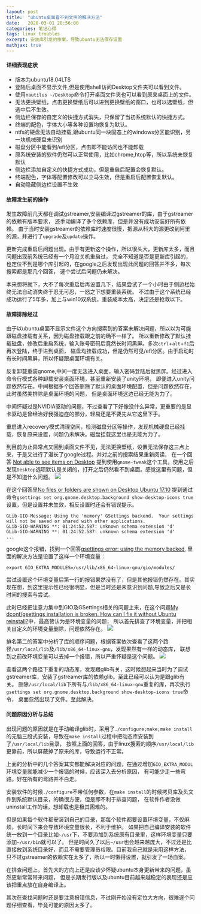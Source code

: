 ```yaml
---
layout: post
title:  "ubuntu桌面看不到文件的解决方法" 
date:   2020-03-01 20:56:00
categories: 笔记心得
tags: linux troubles
excerpt: 安装库引发的惨案，导致ubuntu无法保存设置
mathjax: true
---
```


#### 详细表现症状

- 版本为ubuntu18.04LTS
- 登陆后桌面不显示文件,但是使用shell访问Desktop文件夹可以看到文件。
- 使用`nautilus ~/Desktop`命令打开桌面文件夹也可以看到原来桌面上的文件。
- 无法更换壁纸，点击更换壁纸后可以进到更换壁纸的窗口，也可以选壁纸，但选中后不生效。
- 侧边栏保存的自定义的快捷方式消失，只保留了当初系统默认的快捷方式。
- 终端的配色，字体大小等各种设置均恢复为默认。
- ntfs的硬盘无法自动挂载,跟ubuntu同一块固态上的windows分区能识别，另一块机械硬盘未识别
- 磁盘分区中能看到/efi分区，点击即不能访问也不能卸载
- 原系统安装的软件仍然可以正常使用，比如chrome,htop等，所以系统未恢复默认
- 侧边栏添加自定义的快捷方式成功，但是重启后配置会恢复默认。
- 终端配色，字体等配置修改可以立马生效，但是重启后配置恢复默认。
- 自动隐藏侧边栏设置不生效

#### 故障发生前的操作

发生故障前几天都在调试gstreamer,安装编译过gstreamer的库，由于gstreamer的依赖有版本要求，
还手动编译了多个依赖库，但是并没有成功安装好所有依赖。
由于当时安装gstreamer的依赖库时速度很慢，把源从科大的源更改到阿里的源，并进行了`upgrade`及`update`操作。

更新完成重启后问题出现。由于有更新这个操作，所以很头大，更新库太多，而且问题出现前系统已经有一个月没关机重启过，
完全不知道是否是更新库引起的，也定位不到是哪个库引起的，在google之后发现出现此问题的回答并不多，每次搜索都是那几个回答，
逐个尝试后问题仍未解决。

本来想将就下，大不了每次重启后再设置几下，结果尝试了一个小时由于侧边栏始终无法自动消失终于忍无可忍，一怒之下想要重装系统。
不过由于这个系统已经成功运行了5年多，加上与win10双系统，重装成本太高，决定还是抢救以下。

#### 故障排除经过

由于以ubuntu桌面不显示文件这个方向搜索到的答案未解决问题，所以以为可能跟磁盘挂载有关系，因为磁盘挂载跟之前的确不一样了。
所以重新修改了默认挂载磁盘，修改后重启系统，输入账号密码后竟然长时间黑屏。多次`ctrl`+`alt`+`f1`后再次登陆，终于进到桌面，
磁盘均挂载成功，但是仍然可见/efi分区。由于启动时有长时间黑屏，所以怀疑跟桌面环境有关。

反复卸载重装gnome,中间一度无法进入桌面，输入密码登陆后就黑屏。经过进入命令行模式各种卸载安装桌面环境，甚至重新安装了unity环境，
即便进入unity问题依然存在。中间根据多个回答删除了默认的桌面环境配置，但是问题依然存在，此时虽然美排除是桌面环境的问题，
但是桌面环境这边已经无能为力了。

中间怀疑过是NVIDIA驱动的问题，不过查看了下好像没什么异常，更重要的是显卡驱动是曾经治好我强迫症的部分，轻易还是不要先从它这里下手。

重启进入recovery模式清理空间，检测磁盘分区等操作，发现机械硬盘已经挂载，恢复原来设置，问题仍未解决。磁盘挂载这里也是无能为力了。

到目前为止异常点又回到桌面文件不见，无法更换壁纸，设置无法保存这三点上来，于是又进行了漫长了google过程。并对之前的搜索结果重新阅读，
在一个回答
[Not able to see items on Desktop](https://askubuntu.com/questions/558446/my-dconf-gsettings-installation-is-broken-how-can-i-fix-it-without-ubuntu-reins/558450#558450)
提到使用`gnome-tweak`这个工具，使用之后发现`Desktop`选项默认是关闭的，打开之后仍然看不到桌面。感觉这里有问题，但是不知道什么问题。
![]({{site.url}}assets/troubles/ubuntu-desktop-files/gnome-tweak-tool.png)

在这个回答里[No files or folders are shown on Desktop Ubuntu 17.10](https://askubuntu.com/questions/970459/no-files-or-folders-are-shown-on-desktop-ubuntu-17-10)
提到通过命令`gsettings set org.gnome.desktop.background show-desktop-icons true`设置，但是设置并未生效，相反设置时还会有错误提示。
```
GLib-GIO-Message: Using the 'memory' GSettings backend.  Your settings will not be saved or shared with other applications.
GLib-GIO-WARNING **: 01:24:52.587: unknown schema extension 'd'
GLib-GIO-WARNING **: 01:24:52.587: unknown schema extension 'd'
...
```
google这个报错，找到一个回答[gsettings error: using the memory backed](https://askubuntu.com/questions/888683/gsettings-error-using-the-memory-backed),
里面的解决方法是设置了这样一个环境变量：
```
export GIO_EXTRA_MODULES=/usr/lib/x86_64-linux-gnu/gio/modules/
```
尝试设置这个环境变量后第一行的报错果然没有了，但是其他报错仍然存在。其实现在想，到这里提示性已经很明显，但是当时还是未意识到问题,导致之后又是长时间的搜索与尝试。

此时已经把注意力集中到GIO及GSettings相关的问题上来，在这个问题[My dconf/gsettings installation is broken. How can I fix it without Ubuntu reinstall?](https://askubuntu.com/questions/558446/my-dconf-gsettings-installation-is-broken-how-can-i-fix-it-without-ubuntu-reins/558450#558450)中，最高赞认为是环境变量的问题，
所以首先排查了环境变量，并把相关自定义的环境变量删除，问题依然存在。
![]({{site.url}}assets/troubles/ubuntu-desktop-files/gsettings_PATH.png)

排名第二的答案中分析了库的顺序问题，根据答案依次查看了这两个路径`/usr/local/lib`及`/lib/x86_64-linux-gnu`，发现果然有一样的动态库，
联想到之前改环境变量可以去掉一个报错，所以严重怀疑是这个问题。
![]({{site.url}}assets/troubles/ubuntu-desktop-files/reson.png)

查看这两个路径下重复的动态库，发现跟glib有关，这时候想起来当时为了调试gstreamer库，安装了gstreamer库的依赖glib。至此已经可以认为是跟glib有关。
删除`/usr/local/lib`下所有与`/lib/x86_64-linux-gnu`重复的库，再次执行`gsettings set org.gnome.desktop.background show-desktop-icons true`命令，
桌面忽然出现了文件。至此解决。

#### 问题原因分析与总结

出现问题的原因就是在手动编译glib时，采用了`./configure;make;make install`的无脑三段式安装，导致在`make install`过程中把动态库安装到了`/usr/local/lib`目录，
按照上面的回答，由于linux搜索的顺序`/usr/local/lib`更靠前，所以屏蔽掉了原来的库，导致运行不正常。

上面的分析中的几个答案其实都能解决对应的问题，在通过增加`GIO_EXTRA_MODUL`环境变量就能减少一个报错的时候，应该深入去分析原因，
有可能少走一些弯路。好在所有的弯路并不白走。

安装软件的时候`./configure`不带任何参数，在`make install`的时候拷贝库及头文件到系统默认目录，的确很方便，但是即不利于排查问题，
在软件作者没做uninstall工作的话，想卸载也是极其困难的。

但是如果每个软件都安装到自己的目录，那每个软件都要设置环境变量，不仅麻烦，长时间下来会导致环境变量很长，不利于维护。
如果把自己编译安装的软件统一放到一个目录比如`~/usr`下，不要添加到系统原有目录里，这样环境变量只要添加`~/usr/bin`就可以了。
但是时间久了以后`~/usr`也会越来越庞大，不过还是比直接放到系统目录好，而且不需要管理员权限。目前我自己就是采用这样方法，
只不过gstreamer的依赖实在太多了，所以一时懒得设置，就引发了一场血案。

在排查问题上，首先大的方向上还是应该少怀疑ubuntu本身更新带来的问题，虽然更新常常带来问题，
但是长期发行版以及ubuntu目前越来越稳定的表现还是应该把重点放在自身编译上。

其次在查找问题时还是要注意报错信息，不过刚开始没有定位大方向，很难逐个问题仔细查看，毕竟可能的原因太多了。
